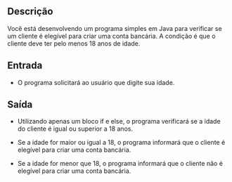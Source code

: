 ## Descrição

Você está desenvolvendo um programa simples em Java para verificar se um cliente é elegível para criar uma conta bancária. A condição é que o cliente deve ter pelo menos 18 anos de idade.

## Entrada

- O programa solicitará ao usuário que digite sua idade.

## Saída

- Utilizando apenas um bloco if e else, o programa verificará se a idade do cliente é igual ou superior a 18 anos.

- Se a idade for maior ou igual a 18, o programa informará que o cliente é elegível para criar uma conta bancária.

- Se a idade for menor que 18, o programa informará que o cliente não é elegível para criar uma conta bancária.